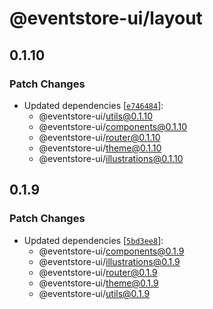 # @eventstore-ui/layout

## 0.1.10

### Patch Changes

-   Updated dependencies [[`e746484`](https://github.com/teamchong/Design-System/commit/e7464847b3aad5626553ac3ee8a76bfaf6f501e3)]:
    -   @eventstore-ui/utils@0.1.10
    -   @eventstore-ui/components@0.1.10
    -   @eventstore-ui/router@0.1.10
    -   @eventstore-ui/theme@0.1.10
    -   @eventstore-ui/illustrations@0.1.10

## 0.1.9

### Patch Changes

-   Updated dependencies [[`5bd3ee8`](https://github.com/teamchong/Design-System/commit/5bd3ee8d0e1716dea8a84cac9abd329f567f3ac6)]:
    -   @eventstore-ui/components@0.1.9
    -   @eventstore-ui/illustrations@0.1.9
    -   @eventstore-ui/router@0.1.9
    -   @eventstore-ui/theme@0.1.9
    -   @eventstore-ui/utils@0.1.9
